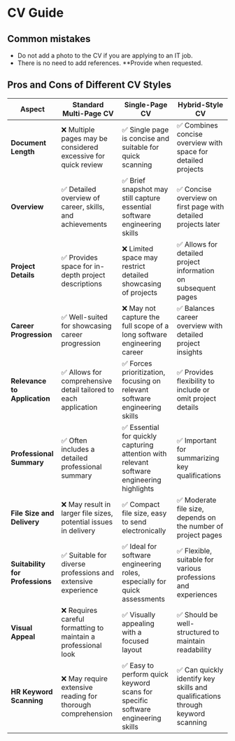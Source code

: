 # CV Guide

## Common mistakes

* Do not add a photo to the CV if you are applying to an IT job.
* There is no need to add references. **Provide when requested.

## Pros and Cons of Different CV Styles


| Aspect                          | Standard Multi-Page CV                                          | Single-Page CV                                                                            | Hybrid-Style CV                                                               |
|---------------------------------|-----------------------------------------------------------------|-------------------------------------------------------------------------------------------|-------------------------------------------------------------------------------|
| **Document Length**             | ❌ Multiple pages may be considered excessive for quick review   | ✅ Single page is concise and suitable for quick scanning                                  | ✅ Combines concise overview with space for detailed projects                  |
| **Overview**                    | ✅ Detailed overview of career, skills, and achievements         | ✅ Brief snapshot may still capture essential software engineering skills                  | ✅ Concise overview on first page with detailed projects later                 |
| **Project Details**             | ✅ Provides space for in-depth project descriptions              | ❌ Limited space may restrict detailed showcasing of projects                              | ✅ Allows for detailed project information on subsequent pages                 |
| **Career Progression**          | ✅ Well-suited for showcasing career progression                 | ❌ May not capture the full scope of a long software engineering career                    | ✅ Balances career overview with detailed project insights                     |
| **Relevance to Application**    | ✅ Allows for comprehensive detail tailored to each application  | ✅ Forces prioritization, focusing on relevant software engineering skills                 | ✅ Provides flexibility to include or omit project details                     |
| **Professional Summary**        | ✅ Often includes a detailed professional summary                | ✅ Essential for quickly capturing attention with relevant software engineering highlights | ✅ Important for summarizing key qualifications                                |
| **File Size and Delivery**      | ❌ May result in larger file sizes, potential issues in delivery | ✅ Compact file size, easy to send electronically                                          | ✅ Moderate file size, depends on the number of project pages                  |
| **Suitability for Professions** | ✅ Suitable for diverse professions and extensive experience     | ✅ Ideal for software engineering roles, especially for quick assessments                  | ✅ Flexible, suitable for various professions and experiences                  |
| **Visual Appeal**               | ❌ Requires careful formatting to maintain a professional look   | ✅ Visually appealing with a focused layout                                                | ✅ Should be well-structured to maintain readability                           |
| **HR Keyword Scanning**         | ❌ May require extensive reading for thorough comprehension      | ✅ Easy to perform quick keyword scans for specific software engineering skills            | ✅ Can quickly identify key skills and qualifications through keyword scanning |

